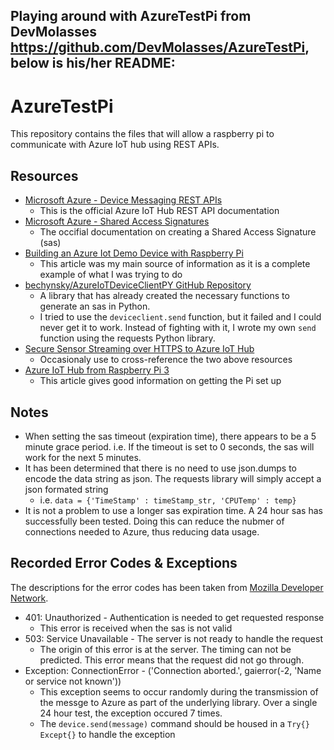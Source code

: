 ## Playing around with AzureTestPi from DevMolasses https://github.com/DevMolasses/AzureTestPi, below is his/her README:

# AzureTestPi
This repository contains the files that will allow a raspberry pi to communicate with Azure IoT hub using REST APIs.
## Resources
- [Microsoft Azure - Device Messaging REST APIs](https://msdn.microsoft.com/en-us/library/azure/mt590785.aspx)
  - This is the official Azure IoT Hub REST API documentation
- [Microsoft Azure - Shared Access Signatures](https://azure.microsoft.com/en-us/documentation/articles/storage-dotnet-shared-access-signature-part-1/)
  - The occifial documentation on creating a Shared Access Signature (sas)
- [Building an Azure Iot Demo Device with Raspberry Pi](http://robwhitehouse.azurewebsites.net/building-an-azure-iot-demo-device-with-raspberry-pi/)
  - This article was my main source of information as it is a complete example of what I was trying to do
- [bechynsky/AzureIoTDeviceClientPY GitHub Repository](https://github.com/bechynsky/AzureIoTDeviceClientPY)
  - A library that has already created the necessary functions to generate an sas in Python.
  - I tried to use the `deviceclient.send` function, but it failed and I could never get it to work. Instead of fighting with it, I wrote my own `send` function using the requests Python library.
- [Secure Sensor Streaming over HTTPS to Azure IoT Hub](https://www.hackster.io/glovebox/secure-sensor-streaming-over-https-to-azure-iot-hub-dba05d)
  - Occasionaly use to cross-reference the two above resources
- [Azure IoT Hub from Raspberry Pi 3](http://iottopic.com/azure-iot-hub-raspberry-pi-3/)
  - This article gives good information on getting the Pi set up

## Notes
- When setting the sas timeout (expiration time), there appears to be a 5 minute grace period. i.e. If the timeout is set to 0 seconds, the sas will work for the next 5 minutes.
- It has been determined that there is no need to use json.dumps to encode the data string as json. The requests library will simply accept a json formated string
  - i.e. `data = {'TimeStamp' : timeStamp_str, 'CPUTemp' : temp}`
- It is not a problem to use a longer sas expiration time. A 24 hour sas has successfully been tested. Doing this can reduce the nubmer of connections needed to Azure, thus reducing data usage.

## Recorded Error Codes & Exceptions
The descriptions for the error codes has been taken from [Mozilla Developer Network](https://developer.mozilla.org/en-US/docs/Web/HTTP/Status).
- 401: Unauthorized - Authentication is needed to get requested response
  - This error is received when the sas is not valid
- 503: Service Unavailable - The server is not ready to handle the request
  - The origin of this error is at the server. The timing can not be predicted. This error means that the request did not go through.
- Exception: ConnectionError - ('Connection aborted.', gaierror(-2, 'Name or service not known'))
  - This exception seems to occur randomly during the transmission of the messge to Azure as part of the underlying library. Over a single 24 hour test, the exception occured 7 times.
  - The `device.send(message)` command should be housed in a `Try{} Except{}` to handle the exception
